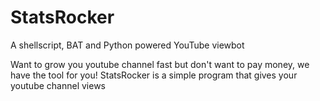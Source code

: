 # StatsRocker
A shellscript, BAT and Python powered YouTube viewbot

Want to grow you youtube channel fast but don't want to pay money, we have the tool for you! StatsRocker is a simple program that gives your youtube channel views
